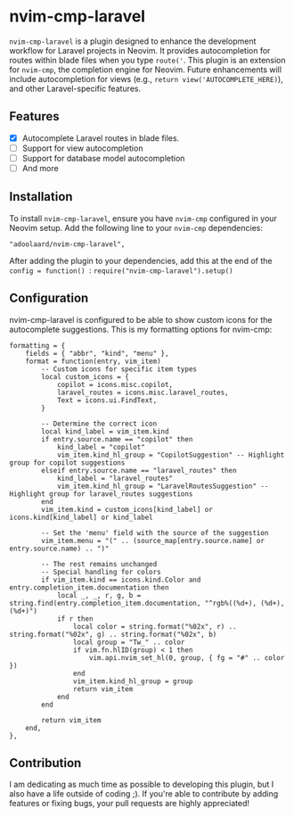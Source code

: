 # nvim-cmp-laravel

`nvim-cmp-laravel` is a plugin designed to enhance the development workflow for Laravel projects in Neovim. It provides autocompletion for routes within blade files when you type `route('`. This plugin is an extension for `nvim-cmp`, the completion engine for Neovim. Future enhancements will include autocompletion for views (e.g., `return view('AUTOCOMPLETE_HERE)`), and other Laravel-specific features.

## Features

-[x] Autocomplete Laravel routes in blade files.
-[ ] Support for view autocompletion
-[ ] Support for database model autocompletion
-[ ] And more

## Installation

To install `nvim-cmp-laravel`, ensure you have `nvim-cmp` configured in your Neovim setup. Add the following line to your `nvim-cmp` dependencies:

```
"adoolaard/nvim-cmp-laravel",
```
After adding the plugin to your dependencies, add this at the end of the `config = function() `:
``` require("nvim-cmp-laravel").setup() ```

## Configuration
nvim-cmp-laravel is configured to be able to show custom icons for the autocomplete suggestions. This is my formatting options for nvim-cmp:
```
formatting = {
    fields = { "abbr", "kind", "menu" },
    format = function(entry, vim_item)
        -- Custom icons for specific item types
        local custom_icons = {
            copilot = icons.misc.copilot,
            laravel_routes = icons.misc.laravel_routes,
            Text = icons.ui.FindText,
        }

        -- Determine the correct icon
        local kind_label = vim_item.kind
        if entry.source.name == "copilot" then
            kind_label = "copilot"
            vim_item.kind_hl_group = "CopilotSuggestion" -- Highlight group for copilot suggestions
        elseif entry.source.name == "laravel_routes" then
            kind_label = "laravel_routes"
            vim_item.kind_hl_group = "LaravelRoutesSuggestion" -- Highlight group for laravel_routes suggestions
        end
        vim_item.kind = custom_icons[kind_label] or icons.kind[kind_label] or kind_label

        -- Set the 'menu' field with the source of the suggestion
        vim_item.menu = "(" .. (source_map[entry.source.name] or entry.source.name) .. ")"

        -- The rest remains unchanged
        -- Special handling for colors
        if vim_item.kind == icons.kind.Color and entry.completion_item.documentation then
            local _, _, r, g, b = string.find(entry.completion_item.documentation, "^rgb%((%d+), (%d+), (%d+)")
            if r then
                local color = string.format("%02x", r) .. string.format("%02x", g) .. string.format("%02x", b)
                local group = "Tw_" .. color
                if vim.fn.hlID(group) < 1 then
                    vim.api.nvim_set_hl(0, group, { fg = "#" .. color })
                end
                vim_item.kind_hl_group = group
                return vim_item
            end
        end

        return vim_item
    end,
},
```

## Contribution
I am dedicating as much time as possible to developing this plugin, but I also have a life outside of coding ;). If you're able to contribute by adding features or fixing bugs, your pull requests are highly appreciated!
